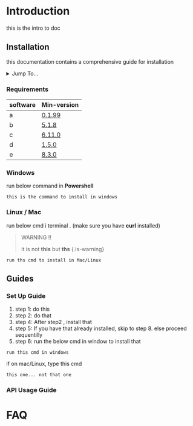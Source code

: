 <!-- TITLE: Neutrinos Doc -->
<!-- SUBTITLE: docs for nos -->

# Introduction
this is the intro to doc
## Installation
this documentation contains a comprehensive guide for installation 

<details>
<summary>Jump To...</summary>


* [requirements](home#requirements)
* [Guides](home#guides)
	1. [Set Up Guide](home#setupguide)
	2. [API Usage Guide](home#apiusageguide)


</details>


### Requirements
software | Min-version
-|-
a  | [0.1.99]()
b | [5.1.8]()
c | [6.11.0]()
d | [1.5.0]()
e | [8.3.0]()
### Windows
run below command in **Powershell**
		
```
this is the command to install in windows

```

### Linux / Mac
run below cmd i terminal . (make sure you have **curl** installed)
 
> WARNING !!
> 
> it is not **this** but **ths**
{.is-warning}

```
run ths cmd to install in Mac/Linux
```
## Guides


### Set Up Guide

1. step 1: do this
2. step 2: do that
3. step 4: After step2 , install that
4. step 5: If you have that already installed, skip to step 8. else proceed sequentilly
5. step 6: run the below cmd in window to install that
		
```
run this cmd in windows
```

if on mac/Linux, type this cmd

```
this one... not that one
```
</details>

### API Usage Guide

# FAQ

	